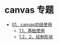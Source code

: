 # canvas 专题

- [01、canvas初级使用](./01、canvas初级.md)
    - [1.1、基础使用](./01、canvas初级.md#class01)
    - [1.2、2、绘制形状](./01、canvas初级.md#class02)